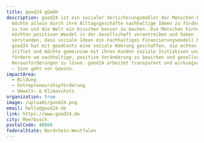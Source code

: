 ```yaml
---
title: good24 gGmbH
description: good24 ist ein sozialer Versicherungsmakler der Menschen befähigen
  möchte allein durch ihre Alltagsgeschäfte nachhaltige Ideen zu fördern, Gutes
  zu tun und die Welt ein bisschen besser zu machen. Die Menschen hinter good24
  möchten positiven Wandel in der Gesellschaft vorantreiben und haben
  verstanden, dass soziale Ideen ein nachhaltiges Finanzierungsmodell benötigen.
  good24 hat mit goodCents eine soziale Währung geschaffen, die echten Sinn
  stiftet und möchte gemeinsam mit ihren Kunden soziale Initiativen und Projekte
  fördern um nachhaltige, positive Veränderung zu bewirken und gesellschaftliche
  Herausforderungen zu lösen. good24 arbeitet transparent und wirkungsorientiert
  — Sinn geht vor Gewinn.
impactArea:
  - Bildung
  - Entrepreneurshipförderung
  - Umwelt– & Klimaschutz
organization: true
image: /uploads/good24.png
email: hello@good24.de
link: https://www.good24.de
city: Meerbusch
postalCode: 40668
federalState: Nordrhein-Westfalen
---
```

